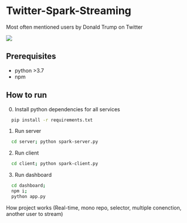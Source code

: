 # Twitter-Spark-Streaming
Most often mentioned users by Donald Trump on Twitter

![](./screening.gif)

## Prerequisites

* python >3.7
* npm

## How to run

0. Install python dependencies for all services
  ```bash
    pip install -r requirements.txt
  ```  
1. Run server
  ```bash
    cd server; python spark-server.py
  ```
2. Run client
  ```bash
    cd client; python spark-client.py
  ```
3. Run dashboard
  ```bash
    cd dashboard; 
    npm i;
    python app.py
  ```

How project works (Real-time, mono repo, selector, multiple conenction, another user to stream)
